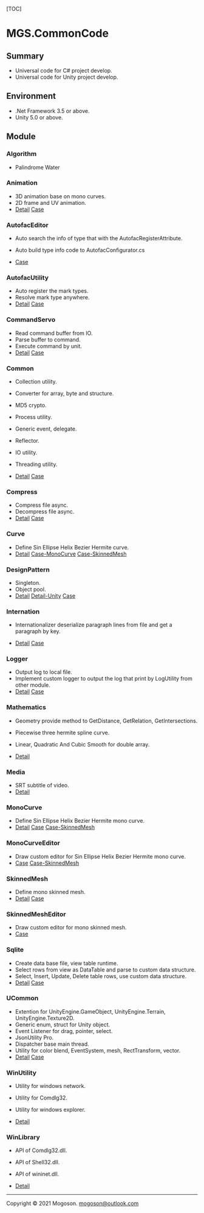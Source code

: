 [TOC]

# MGS.CommonCode

## Summary
- Universal code for C# project develop.
- Universal code for Unity project develop.

## Environment

- .Net Framework 3.5 or above.
- Unity 5.0 or above.

## Module

### Algorithm

- Palindrome Water

### Animation

- 3D animation base on mono curves.
- 2D frame and UV animation.
- [Detail](./Attachment/README/MGS.Animation.md)  [Case](https://github.com/mogoson/MGS.Animation)

### AutofacEditor

- Auto search the info of type that with the AutofacRegisterAttribute.
- Auto build type info code to AutofacConfigurator.cs

- [Case](https://github.com/mogoson/MGS.Autofac)

### AutofacUtility

- Auto register the mark types.
- Resolve mark type anywhere.
- [Detail](./Attachment/README/MGS.AutofacUtility.md)  [Case](https://github.com/mogoson/MGS.Autofac)

### CommandServo

- Read command buffer from IO.
- Parse buffer to command.
- Execute command by unit.
- [Detail](./Attachment/README/MGS.CommandServo.md)  [Case](https://github.com/mogoson/MGS.CommandServo)

### Common

- Collection utility.

- Converter for array, byte and structure.
- MD5 crypto.
- Process utility.
- Generic event, delegate.
-  Reflector.
-  IO utility.
-  Threading utility.
- [Detail](./Attachment/README/MGS.Common.md)  [Case](https://github.com/mogoson/MGS.CommonUtility)

### Compress

- Compress file async.
- Decompress file async.
- [Detail](./Attachment/README/MGS.Compress.md)  [Case](https://github.com/mogoson/MGS.Compress)

### Curve

- Define Sin Ellipse Helix Bezier Hermite curve.
- [Detail](./Attachment/README/MGS.Curve.md)  [Case-MonoCurve](https://github.com/mogoson/MGS.MonoCurve)  [Case-SkinnedMesh](https://github.com/mogoson/MGS.SkinnedMesh)

### DesignPattern

- Singleton.
- Object pool.
- [Detail](./Attachment/README/MGS.DesignPattern.md)  [Detail-Unity](./Attachment/README/MGS.UDesignPattern.md)  [Case](https://github.com/mogoson/MGS.ObjectPool)

### Internation

- Internationalizer deserialize paragraph lines from file and get a paragraph by key.

- [Detail](./Attachment/README/MGS.Internation.md)  [Case](https://github.com/mogoson/MGS.Internation)

### Logger
- Output log to local file.
- Implement custom logger to output the log that print by LogUtility from other module.
- [Detail](./Attachment/README/MGS.Logger.md)  [Case](https://github.com/mogoson/MGS.Logger)

### Mathematics

- Geometry provide method to GetDistance, GetRelation, GetIntersections.
- Piecewise three hermite spline curve.
- Linear, Quadratic And Cubic Smooth for double array.

- [Detail](./Attachment/README/MGS.Mathematics.md)

### Media

- SRT subtitle of video.
- [Detail](./Attachment/README/MGS.Media.md)

### MonoCurve

- Define Sin Ellipse Helix Bezier Hermite mono curve.
- [Detail](./Attachment/README/MGS.MonoCurve.md)  [Case](https://github.com/mogoson/MGS.MonoCurve)  [Case-SkinnedMesh](https://github.com/mogoson/MGS.SkinnedMesh)

### MonoCurveEditor

- Draw custom editor for Sin Ellipse Helix Bezier Hermite mono curve.
- [Case](https://github.com/mogoson/MGS.MonoCurve)  [Case-SkinnedMesh](https://github.com/mogoson/MGS.SkinnedMesh)

### SkinnedMesh

- Define mono skinned mesh.
- [Detail](./Attachment/README/MGS.SkinnedMesh.md)  [Case](https://github.com/mogoson/MGS.SkinnedMesh)

### SkinnedMeshEditor

- Draw custom editor for mono skinned mesh.
- [Case](https://github.com/mogoson/MGS.SkinnedMesh)

### Sqlite

- Create data base file, view table runtime.
- Select rows from view as DataTable and parse to custom data structure.
- Select, Insert, Update, Delete table rows, use custom data structure.
- [Detail](./Attachment/README/MGS.Sqlite.md)  [Case](https://github.com/mogoson/MGS.Sqlite)

### UCommon

- Extention for UnityEngine.GameObject, UnityEngine.Terrain, UnityEngine.Texture2D.
- Generic enum, struct for Unity object.
- Event Listener for drag, pointer, select.
- JsonUtility Pro.
- Dispatcher base main thread.
- Utility for color blend, EventSystem, mesh, RectTransform, vector.
- [Detail](./Attachment/README/MGS.UCommon.md)  [Case](https://github.com/mogoson/MGS.CommonUtility)

### WinUtility

- Utility for windows network.
- Utility for Comdlg32.
- Utility for windows explorer.

- [Detail](./Attachment/README/MGS.WinUtility.md)

### WinLibrary

- API of Comdlg32.dll.
- API of Shell32.dll.
- API of wininet.dll.

- [Detail](./Attachment/README/MGS.WinLibrary.md)

------

Copyright © 2021 Mogoson.	mogoson@outlook.com